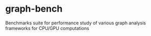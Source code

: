 # graph-bench
Benchmarks suite for performance study of various graph analysis frameworks for CPU/GPU computations 
